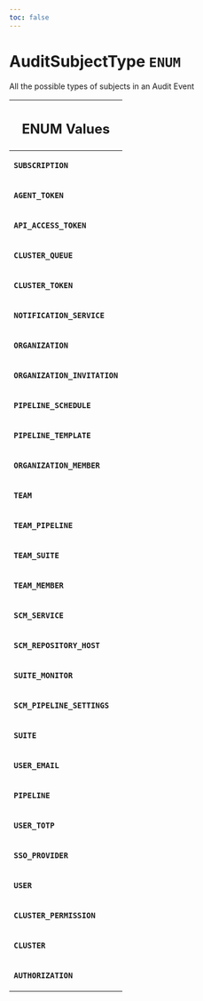 ```yaml
---
toc: false
---
```

<!--
  _____   ____    _   _  ____ _______   ______ _____ _____ _______
  |  __  / __   |  | |/ __ __   __| |  ____|  __ _   _|__   __|
  | |  | | |  | | |  | | |  | | | |    | |__  | |  | || |    | |
  | |  | | |  | | | . ` | |  | | | |    |  __| | |  | || |    | |
  | |__| | |__| | | |  | |__| | | |    | |____| |__| || |_   | |
  |_____/ ____/  |_| _|____/  |_|    |______|_____/_____|  |_|
  This file is auto-generated by script/generate_graphql_api_content.sh,
  please build the schema.json by running `rails api:graph:export`
  with https://github.com/buildkite/buildkite/,
  replace the content in data/graphql_data_schema.json
  and run the generation script `./scripts/generate-graphql-api-content.sh`.
-->
<!-- vale off -->
<h1 class="has-pills" data-algolia-exclude>
  AuditSubjectType
  <span class="pill pill--enum pill--normal-case pill--large"><code>ENUM</code></span>
</h1>
<!-- vale on -->


<p>All the possible types of subjects in an Audit Event</p>










<table class="responsive-table responsive-table--single-column-rows">
  <thead>
    <th>
      <h2 data-algolia-exclude>ENUM Values</h2>
    </th>
  </thead>
  <tbody>
    <tr><td><p><strong><code>SUBSCRIPTION</code></strong></p></td></tr><tr><td><p><strong><code>AGENT_TOKEN</code></strong></p></td></tr><tr><td><p><strong><code>API_ACCESS_TOKEN</code></strong></p></td></tr><tr><td><p><strong><code>CLUSTER_QUEUE</code></strong></p></td></tr><tr><td><p><strong><code>CLUSTER_TOKEN</code></strong></p></td></tr><tr><td><p><strong><code>NOTIFICATION_SERVICE</code></strong></p></td></tr><tr><td><p><strong><code>ORGANIZATION</code></strong></p></td></tr><tr><td><p><strong><code>ORGANIZATION_INVITATION</code></strong></p></td></tr><tr><td><p><strong><code>PIPELINE_SCHEDULE</code></strong></p></td></tr><tr><td><p><strong><code>PIPELINE_TEMPLATE</code></strong></p></td></tr><tr><td><p><strong><code>ORGANIZATION_MEMBER</code></strong></p></td></tr><tr><td><p><strong><code>TEAM</code></strong></p></td></tr><tr><td><p><strong><code>TEAM_PIPELINE</code></strong></p></td></tr><tr><td><p><strong><code>TEAM_SUITE</code></strong></p></td></tr><tr><td><p><strong><code>TEAM_MEMBER</code></strong></p></td></tr><tr><td><p><strong><code>SCM_SERVICE</code></strong></p></td></tr><tr><td><p><strong><code>SCM_REPOSITORY_HOST</code></strong></p></td></tr><tr><td><p><strong><code>SUITE_MONITOR</code></strong></p></td></tr><tr><td><p><strong><code>SCM_PIPELINE_SETTINGS</code></strong></p></td></tr><tr><td><p><strong><code>SUITE</code></strong></p></td></tr><tr><td><p><strong><code>USER_EMAIL</code></strong></p></td></tr><tr><td><p><strong><code>PIPELINE</code></strong></p></td></tr><tr><td><p><strong><code>USER_TOTP</code></strong></p></td></tr><tr><td><p><strong><code>SSO_PROVIDER</code></strong></p></td></tr><tr><td><p><strong><code>USER</code></strong></p></td></tr><tr><td><p><strong><code>CLUSTER_PERMISSION</code></strong></p></td></tr><tr><td><p><strong><code>CLUSTER</code></strong></p></td></tr><tr><td><p><strong><code>AUTHORIZATION</code></strong></p></td></tr>
  </tbody>
</table>
